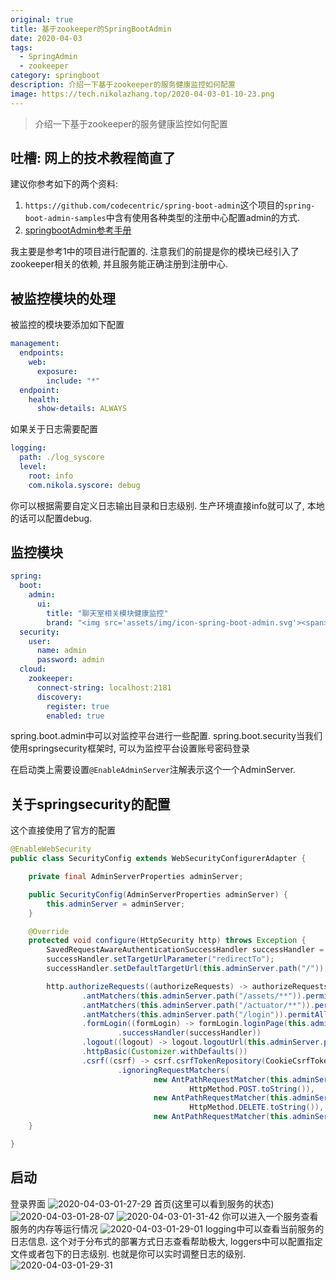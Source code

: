 ```yaml
---
original: true
title: 基于zookeeper的SpringBootAdmin
date: 2020-04-03
tags: 
  - SpringAdmin
  - zookeeper
category: springboot
description: 介绍一下基于zookeeper的服务健康监控如何配置
image: https://tech.nikolazhang.top/2020-04-03-01-10-23.png
---
```


> 介绍一下基于zookeeper的服务健康监控如何配置

## 吐槽: 网上的技术教程简直了

建议你参考如下的两个资料:

1. `https://github.com/codecentric/spring-boot-admin`这个项目的`spring-boot-admin-samples`中含有使用各种类型的注册中心配置admin的方式.
2. [springbootAdmin参考手册](https://codecentric.github.io/spring-boot-admin/2.1.6/#getting-started)

我主要是参考1中的项目进行配置的.
注意我们的前提是你的模块已经引入了zookeeper相关的依赖, 并且服务能正确注册到注册中心.

## 被监控模块的处理

被监控的模块要添加如下配置

```yml
management:
  endpoints:
    web:
      exposure:
        include: "*"
  endpoint:
    health:
      show-details: ALWAYS
```

如果关于日志需要配置

```yml
logging:
  path: ./log_syscore
  level:
    root: info
    com.nikola.syscore: debug
```

你可以根据需要自定义日志输出目录和日志级别. 生产环境直接info就可以了, 本地的话可以配置debug.

## 监控模块

```yml
spring:
  boot:
    admin:
      ui:
        title: "聊天室相关模块健康监控"
        brand: "<img src='assets/img/icon-spring-boot-admin.svg'><span>聊天室相关模块健康监控</span>"
  security:
    user:
      name: admin
      password: admin
  cloud:
    zookeeper:
      connect-string: localhost:2181
      discovery:
        register: true
        enabled: true
```

spring.boot.admin中可以对监控平台进行一些配置.
spring.boot.security当我们使用springsecurity框架时, 可以为监控平台设置账号密码登录

在启动类上需要设置`@EnableAdminServer`注解表示这个一个AdminServer.

## 关于springsecurity的配置

这个直接使用了官方的配置

```java
@EnableWebSecurity
public class SecurityConfig extends WebSecurityConfigurerAdapter {

    private final AdminServerProperties adminServer;

    public SecurityConfig(AdminServerProperties adminServer) {
        this.adminServer = adminServer;
    }

    @Override
    protected void configure(HttpSecurity http) throws Exception {
        SavedRequestAwareAuthenticationSuccessHandler successHandler = new SavedRequestAwareAuthenticationSuccessHandler();
        successHandler.setTargetUrlParameter("redirectTo");
        successHandler.setDefaultTargetUrl(this.adminServer.path("/"));

        http.authorizeRequests((authorizeRequests) -> authorizeRequests
                .antMatchers(this.adminServer.path("/assets/**")).permitAll()
                .antMatchers(this.adminServer.path("/actuator/**")).permitAll()
                .antMatchers(this.adminServer.path("/login")).permitAll().anyRequest().authenticated())
                .formLogin((formLogin) -> formLogin.loginPage(this.adminServer.path("/login"))
                        .successHandler(successHandler))
                .logout((logout) -> logout.logoutUrl(this.adminServer.path("/logout")))
                .httpBasic(Customizer.withDefaults())
                .csrf((csrf) -> csrf.csrfTokenRepository(CookieCsrfTokenRepository.withHttpOnlyFalse())
                        .ignoringRequestMatchers(
                                new AntPathRequestMatcher(this.adminServer.path("/instances"),
                                        HttpMethod.POST.toString()),
                                new AntPathRequestMatcher(this.adminServer.path("/instances/*"),
                                        HttpMethod.DELETE.toString()),
                                new AntPathRequestMatcher(this.adminServer.path("/actuator/**"))));
    }

}
```

## 启动

登录界面
![2020-04-03-01-27-29](https://tech.nikolazhang.top/2020-04-03-01-27-29.png)
首页(这里可以看到服务的状态)
![2020-04-03-01-28-07](https://tech.nikolazhang.top/2020-04-03-01-28-07.png)
![2020-04-03-01-31-42](https://tech.nikolazhang.top/2020-04-03-01-31-42.png)
你可以进入一个服务查看服务的内存等运行情况
![2020-04-03-01-29-01](https://tech.nikolazhang.top/2020-04-03-01-29-01.png)
logging中可以查看当前服务的日志信息. 这个对于分布式的部署方式日志查看帮助极大, loggers中可以配置指定文件或者包下的日志级别. 也就是你可以实时调整日志的级别.
![2020-04-03-01-29-31](https://tech.nikolazhang.top/2020-04-03-01-29-31.png)
